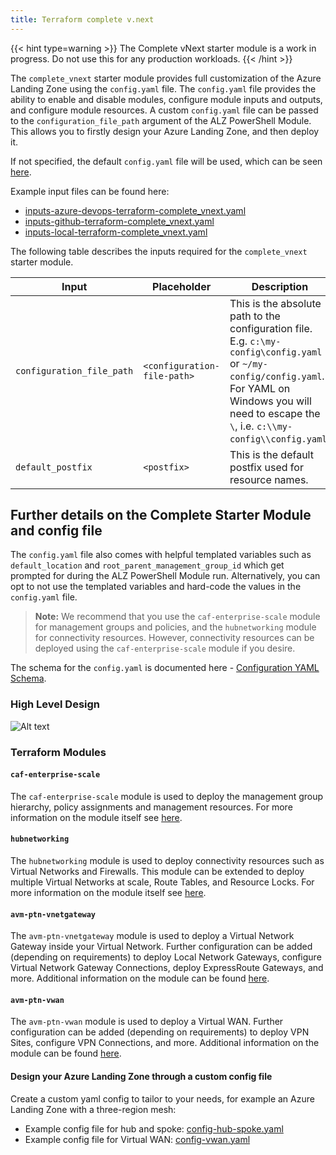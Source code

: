```yaml
---
title: Terraform complete v.next
---
```


{{< hint type=warning >}}
The Complete vNext starter module is a work in progress. Do not use this for any production workloads.
{{< /hint >}}

The `complete_vnext` starter module provides full customization of the Azure Landing Zone using the `config.yaml` file. The `config.yaml` file provides the ability to enable and disable modules, configure module inputs and outputs, and configure module resources.
A custom `config.yaml` file can be passed to the `configuration_file_path` argument of the ALZ PowerShell Module. This allows you to firstly design your Azure Landing Zone, and then deploy it.

If not specified, the default `config.yaml` file will be used, which can be seen [here](https://github.com/Azure/alz-terraform-accelerator/blob/main/templates/complete_vnext/config.yaml).

Example input files can be found here:

- [inputs-azure-devops-terraform-complete_vnext.yaml][example_powershell_inputs_azure_devops_terraform_complete_vnext]
- [inputs-github-terraform-complete_vnext.yaml][example_powershell_inputs_github_terraform_complete_vnext]
- [inputs-local-terraform-complete_vnext.yaml][example_powershell_inputs_local_terraform_complete_vnext]

The following table describes the inputs required for the `complete_vnext` starter module.

| Input | Placeholder | Description |
| - | -- | --- |
| `configuration_file_path` | `<configuration-file-path>` | This is the absolute path to the configuration file. E.g. `c:\my-config\config.yaml` or `~/my-config/config.yaml`. For YAML on Windows you will need to escape the `\`, i.e. `c:\\my-config\\config.yaml`. |
| `default_postfix` | `<postfix>` | This is the default postfix used for resource names. |

## Further details on the Complete Starter Module and config file

The `config.yaml` file also comes with helpful templated variables such as `default_location` and `root_parent_management_group_id` which get prompted for during the ALZ PowerShell Module run. Alternatively, you can opt to not use the templated variables and hard-code the values in the `config.yaml` file.

> **Note:** We recommend that you use the `caf-enterprise-scale` module for management groups and policies, and the `hubnetworking` module for connectivity resources. However, connectivity resources can be deployed using the `caf-enterprise-scale` module if you desire.

The schema for the `config.yaml` is documented here - [Configuration YAML Schema][wiki_yaml_schema_reference].

### High Level Design

![Alt text](./media/starter-module-hubnetworking.png)

### Terraform Modules

#### `caf-enterprise-scale`

The `caf-enterprise-scale` module is used to deploy the management group hierarchy, policy assignments and management resources. For more information on the module itself see [here](https://github.com/Azure/terraform-azurerm-caf-enterprise-scale).

#### `hubnetworking`

The `hubnetworking` module is used to deploy connectivity resources such as Virtual Networks and Firewalls.
This module can be extended to deploy multiple Virtual Networks at scale, Route Tables, and Resource Locks. For more information on the module itself see [here](https://github.com/Azure/terraform-azurerm-hubnetworking).

#### `avm-ptn-vnetgateway`

The `avm-ptn-vnetgateway` module is used to deploy a Virtual Network Gateway inside your Virtual Network. Further configuration can be added (depending on requirements) to deploy Local Network Gateways, configure Virtual Network Gateway Connections, deploy ExpressRoute Gateways, and more. Additional information on the module can be found [here](https://github.com/Azure/terraform-azurerm-avm-ptn-vnetgateway).

#### `avm-ptn-vwan`

The `avm-ptn-vwan` module is used to deploy a Virtual WAN. Further configuration can be added (depending on requirements) to deploy VPN Sites, configure VPN Connections, and more. Additional information on the module can be found [here](https://github.com/Azure/terraform-azurerm-avm-ptn-vwan).

#### Design your Azure Landing Zone through a custom config file

Create a custom yaml config to tailor to your needs, for example an Azure Landing Zone with a three-region mesh:

- Example config file for hub and spoke: [config-hub-spoke.yaml][example_starter_module_complete_vnext_config_hub_spoke]
- Example config file for Virtual WAN: [config-vwan.yaml][example_starter_module_complete_vnext_config_vwan]

 [//]: # (************************)
 [//]: # (INSERT LINK LABELS BELOW)
 [//]: # (************************)

[wiki_yaml_schema_reference]: https://raw.githubusercontent.com/Azure/ALZ-PowerShell-Module/refs/heads/main/docs/wiki/%5BUser-Guide%5D-YAML-Schema-Reference.md "Wiki - YAML Schema Reference"
[example_starter_module_complete_vnext_config_hub_spoke]: https://raw.githubusercontent.com/Azure/ALZ-PowerShell-Module/refs/heads/main/docs/wiki/examples/starter-module-config/complete/config-hub-spoke.yaml "Example - Starter Module Config - Complete - Hub and Spoke"
[example_starter_module_complete_vnext_config_vwan]: https://raw.githubusercontent.com/Azure/ALZ-PowerShell-Module/refs/heads/main/docs/wiki/examples/starter-module-config/complete/config-vwan.yaml "Example - Starter Module Config - Complete - Virtual WAN"
[example_powershell_inputs_azure_devops_terraform_complete_vnext]: https://raw.githubusercontent.com/Azure/ALZ-PowerShell-Module/refs/heads/main/docs/wiki/examples/powershell-inputs/inputs-azure-devops-terraform-complete-vnext.yaml "Example - PowerShell Inputs - Azure DevOps - Terraform - Complete vNext"
[example_powershell_inputs_github_terraform_complete_vnext]: https://raw.githubusercontent.com/Azure/ALZ-PowerShell-Module/refs/heads/main/docs/wiki/examples/powershell-inputs/inputs-github-terraform-complete-vnext.yaml "Example - PowerShell Inputs - GitHub - Terraform - Complete vNext"
[example_powershell_inputs_local_terraform_complete_vnext]: https://raw.githubusercontent.com/Azure/ALZ-PowerShell-Module/refs/heads/main/docs/wiki/examples/powershell-inputs/inputs-local-terraform-complete-vnext.yaml "Example - PowerShell Inputs - Local - Terraform - Complete vNext"
